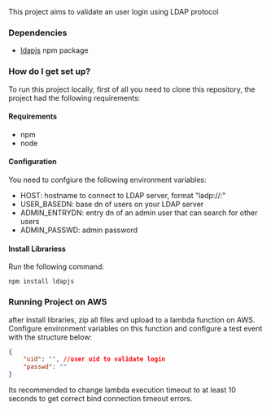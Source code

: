 This project aims to validate an user login using LDAP protocol

### Dependencies ###

* [ldapjs](http://ldapjs.org/) npm package 

### How do I get set up? ###

To run this project locally, first of all you need to clone this repository, the project had the following requirements: 

#### Requirements ####

* npm
* node

#### Configuration ####

You need to confgiure the following environment variables: 

* HOST: hostname to connect to LDAP server, format "ladp://<domain>:<port>"
* USER_BASEDN: base dn of users on your LDAP server 
* ADMIN_ENTRYDN: entry dn of an admin user that can search for other users
* ADMIN_PASSWD: admin password

#### Install Librariess ####

Run the following command:

```
npm install ldapjs
```

### Running Project on AWS ###

after install libraries, zip all files and upload to a lambda function on AWS. Configure environment variables on this function and configure a test event with the structure below:

```json
{ 
    "uid": "", //user uid to validate login
    "passwd": ""
}
```

Its recommended to change lambda execution timeout to at least 10 seconds to get correct bind connection timeout errors.
